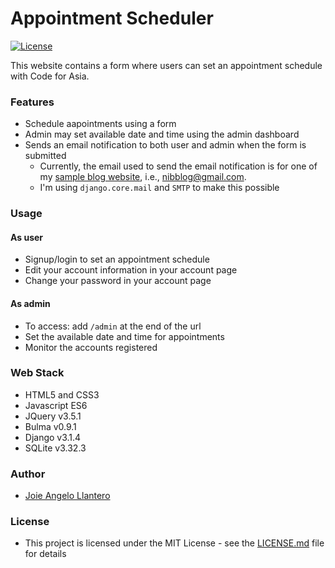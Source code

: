 # Appointment Scheduler

[![License](http://img.shields.io/:license-mit-blue.svg?style=flat-square)](http://badges.mit-license.org)

This website contains a form where users can set an appointment schedule with Code for Asia.

### Features

* Schedule aapointments using a form
* Admin may set available date and time using the admin dashboard
* Sends an email notification to both user and admin when the form is submitted
    * Currently, the email used to send the email notification is for one of my [sample blog website](https://nib-blog.herokuapp.com/), i.e., nibblog@gmail.com. 
    * I'm using `django.core.mail` and `SMTP` to make this possible 

### Usage

#### As user

* Signup/login to set an appointment schedule
* Edit your account information in your account page
* Change your password in your account page

#### As admin

* To access: add `/admin` at the end of the url
* Set the available date and time for appointments
* Monitor the accounts registered

### Web Stack

* HTML5 and CSS3
* Javascript ES6
* JQuery v3.5.1
* Bulma v0.9.1
* Django v3.1.4
* SQLite v3.32.3

### Author

* [Joie Angelo Llantero](https://github.com/joiellantero)

### License

* This project is licensed under the MIT License - see the [LICENSE.md](LICENSE.md) file for details